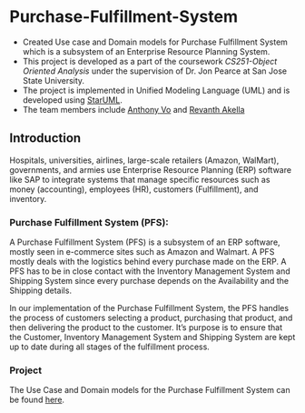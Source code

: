 # Purchase-Fulfillment-System
- Created Use case and Domain models for Purchase Fulfillment System which is a subsystem of an Enterprise Resource Planning System.
- This project is developed as a part of the coursework _CS251-Object Oriented Analysis_ under the supervision of Dr. Jon Pearce at San Jose State University.
- The project is implemented in Unified Modeling Language (UML) and is developed using [StarUML](staruml.io).
- The team members include [Anthony Vo](https://github.com/bridgegade) and [Revanth Akella](https://github.com/RevanthAkella)
## Introduction
Hospitals, universities, airlines, large-scale retailers (Amazon, WalMart), governments, and armies use Enterprise Resource Planning (ERP) software like SAP to integrate systems that manage specific resources such as money (accounting), employees (HR), customers (Fulfillment), and inventory.

### Purchase Fulfillment System (PFS):

A Purchase Fulfillment System (PFS) is a subsystem of an ERP software, mostly seen in e-commerce sites such as Amazon and Walmart. A PFS mostly deals with the logistics behind every purchase made on the ERP. A PFS has to be in close contact with the Inventory Management System and Shipping System since every purchase depends on the Availability and the Shipping details.   

In our implementation of the Purchase Fulfillment System, the PFS handles the process of customers selecting a product, purchasing that product, and then delivering the product to the customer. It’s purpose is to ensure that the Customer, Inventory Management System and Shipping System are kept up to date during all stages of the fulfillment process.   
### Project
The Use Case and Domain models for the Purchase Fulfillment System can be found [here](http://www.purchasefulfillmentsystem.wordpress.com).
